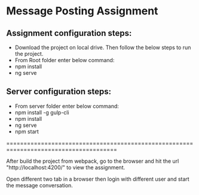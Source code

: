 # Message Posting Assignment


## Assignment configuration steps: 
- Download the project on local drive. Then follow the below steps to run the project.
- From Root folder enter below command:
- npm install
- ng serve

## Server configuration steps:
- From server folder enter below command:
- npm install -g gulp-cli
- npm install
- ng serve
- npm start

======================================================================================

After build the project from webpack, go to the browser and hit the url "http://localhost:4200/" to view the assignment.

Open different two tab in a browser then login with different user and start the message conversation.